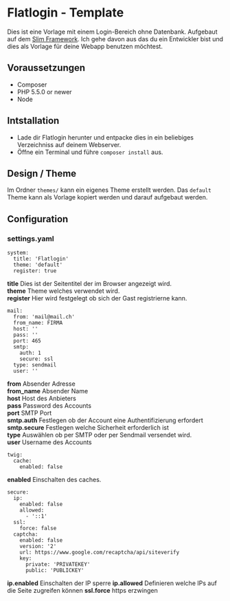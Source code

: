 # Flatlogin - Template
Dies ist eine Vorlage mit einem Login-Bereich ohne Datenbank. Aufgebaut auf dem [Slim Framework](https://www.slimframework.com/).
Ich gehe davon aus das du ein Entwickler bist und dies als Vorlage für deine Webapp benutzen möchtest.

## Voraussetzungen
* Composer
* PHP 5.5.0 or newer
* Node

## Intstallation
* Lade dir Flatlogin herunter und entpacke dies in ein beliebiges Verzeichniss auf deinem Webserver.
* Öffne ein Terminal und führe `composer install` aus.

## Design / Theme
Im Ordner `themes/` kann ein eigenes Theme erstellt werden. 
Das `default` Theme kann als Vorlage kopiert werden und darauf aufgebaut werden.

## Configuration
### settings.yaml
```
system:
  title: 'Flatlogin'
  theme: 'default'
  register: true
```
**title** Dies ist der Seitentitel der im Browser angezeigt wird. \
**theme** Theme welches verwendet wird. \
**register** Hier wird festgelegt ob sich der Gast registrierne kann.

```
mail:
  from: 'mail@mail.ch'
  from_name: FIRMA
  host: ''
  pass: ''
  port: 465
  smtp:
    auth: 1
    secure: ssl
  type: sendmail
  user: ''
```
**from** Absender Adresse \
**from_name** Absender Name \
**host** Host des Anbieters \
**pass** Password des Accounts \
**port** SMTP Port \
**smtp.auth** Festlegen ob der Account eine Authentifizierung erfordert \
**smtp.secure** Festlegen welche Sicherheit erforderlich ist \
**type** Auswählen ob per SMTP oder per Sendmail versendet wird. \
**user** Username des Accounts

```
twig:
  cache:
    enabled: false
```
**enabled** Einschalten des caches.

```
secure:
  ip:
    enabled: false
    allowed:
      - '::1'
  ssl:
    force: false
  captcha:
    enabled: false
    version: '2'
    url: https://www.google.com/recaptcha/api/siteverify
    key:
      private: 'PRIVATEKEY'
      public: 'PUBLICKEY'
```
**ip.enabled** Einschalten der IP sperre
**ip.allowed** Definieren welche IPs auf die Seite zugreifen können
**ssl.force** https erzwingen
